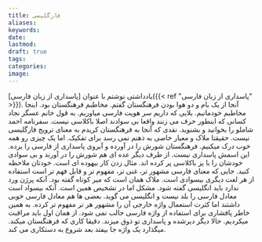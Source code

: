 ```yaml
---
title: فارگلیسی
aliases: 
keywords: 
date: 
lastmod: 
draft: true
tags: 
categories: 
image:
---
```

یادداشتی نوشتم با عنوان [پاسداری از زبان فارسی]({{< ref "پاسداری از زبان فارسی" >}}). آنجا از یک بام و دو هوا بودن فرهنگستان گفتم. مخاطبم فرهنگستان بود. اینجا مخاطبم خودمانیم. بلایی که داریم سر هویت فارسی میاوریم.
به قول خانم عسگر نجاد کسانی که اینطور حرف می زنند واقعا بی سوادند اصلا باکلاسی نیست.
سفرنامه احمد شاملو را بخوانید و بشنوید. 
نقدی که آنجا به فرهنگستان کریدم به معنای ترویج فارگلیسی نیست.
حقیقتا ملاک و معیار خاصی به ذهنم نمی رسد برای تفکیک. اما یک چیزی رو همه خوب درک میکنیم.
فرهنگستان شورش را در آورده و آبروی پاسداری از فارسی را برده. این اسمش پاسداری نیست.
از طرف دیگر عده ای هم شورش را در آورند و بی سوادی خودشان را با پز باکلاسی پر کرده اند.
مثال زدن کار بیهوده ای است.
خودتان ملاحظه کنید.
جایی که معنای فارسی مشهور تر، غنی تر، مفهوم تر و قابل فهم تر است استفاده از هر لغت دیگری بیسوادی است.
ملاک همان است که میر کوتاه گفته بود. آنکه پرژن ورد ندارد باید انگلیسی گفته شود. مشکل اما در تشخیص همین است. آنکه بیسواد است معادل فارسی را بلد نیست و انگلیسی می گوید.
بعضی ها هم معادل فارسی خوبی داشتند اما کثرت استعمال واژه خارجی آن را مشهور هر تر مفهوم تر کرده. به همین خاطر پافشاری برای استفاده از واژه فارسی جالب نمی شود. از همان اول باید مراقبت میکردیم. حالا دیگر دیرشده و پاسداری تو ذوق میزند. دقیقا کاری که فرهنگستان میکند. میگذارد یک واژه جا بیفتد بعد شروع به دستکاری می کند.
